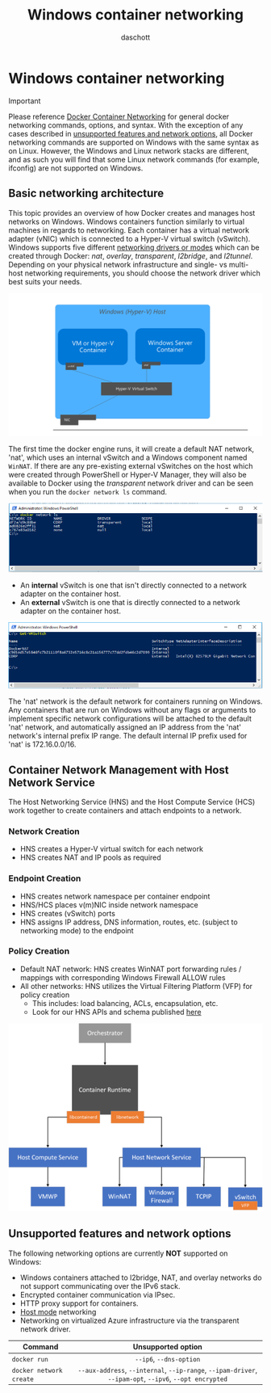 ﻿---
title: Windows container networking
description: Gentle intro to architecture of Windows container networks.
keywords: docker, containers
author: daschott
ms.date: 08/13/2020
ms.topic: overview
ms.assetid: 538871ba-d02e-47d3-a3bf-25cda4a40965
---
# Windows container networking

>[!IMPORTANT]
>Please reference [Docker Container Networking](https://docs.docker.com/engine/userguide/networking/) for general docker networking commands, options, and syntax. With the exception of any cases described in [unsupported features and network options](#unsupported-features-and-network-options), all Docker networking commands are supported on Windows with the same syntax as on Linux. However, the Windows and Linux network stacks are different, and as such you will find that some Linux network commands (for example, ifconfig) are not supported on Windows.

## Basic networking architecture

This topic provides an overview of how Docker creates and manages host networks on Windows. Windows containers function similarly to virtual machines in regards to networking. Each container has a virtual network adapter (vNIC) which is connected to a Hyper-V virtual switch (vSwitch). Windows supports five different [networking drivers or modes](./network-drivers-topologies.md) which can be created through Docker: *nat*, *overlay*, *transparent*, *l2bridge*, and *l2tunnel*. Depending on your physical network infrastructure and single- vs multi-host networking requirements, you should choose the network driver which best suits your needs.

![text](media/windowsnetworkstack-simple.png)

The first time the docker engine runs, it will create a default NAT network, 'nat', which uses an internal vSwitch and a Windows component named `WinNAT`. If there are any pre-existing external vSwitches on the host which were created through PowerShell or Hyper-V Manager, they will also be available to Docker using the *transparent* network driver and can be seen when you run the ``docker network ls`` command.

![text](media/docker-network-ls.png)

- An **internal** vSwitch is one that isn't directly connected to a network adapter on the container host.
- An **external** vSwitch is one that is directly connected to a network adapter on the container host.

![text](media/get-vmswitch.png)

The 'nat' network is the default network for containers running on Windows. Any containers that are run on Windows without any flags or arguments to implement specific network configurations will be attached to the default 'nat' network, and automatically assigned an IP address from the 'nat' network's internal prefix IP range. The default internal IP prefix used for 'nat' is 172.16.0.0/16.

## Container Network Management with Host Network Service

The Host Networking Service (HNS) and the Host Compute Service (HCS) work together to create containers and attach endpoints to a network.

### Network Creation

- HNS creates a Hyper-V virtual switch for each network
- HNS creates NAT and IP pools as required

### Endpoint Creation

- HNS creates network namespace per container endpoint
- HNS/HCS places v(m)NIC inside network namespace
- HNS creates (vSwitch) ports
- HNS assigns IP address, DNS information, routes, etc. (subject to networking mode) to the endpoint

### Policy Creation

- Default NAT network: HNS creates WinNAT port forwarding rules / mappings with corresponding Windows Firewall ALLOW rules
- All other networks: HNS utilizes the Virtual Filtering Platform (VFP) for policy creation
    - This includes: load balancing, ACLs, encapsulation, etc.
    - Look for our HNS APIs and schema published [here](/windows-server/networking/technologies/hcn/hcn-top)

![text](media/HNS-Management-Stack.png)

## Unsupported features and network options

The following networking options are currently **NOT** supported on Windows:

- Windows containers attached to l2bridge, NAT, and overlay networks do not support communicating over the IPv6 stack.
- Encrypted container communication via IPsec.
- HTTP proxy support for containers.
- [Host mode](https://docs.docker.com/ee/ucp/interlock/config/host-mode-networking/) networking
- Networking on virtualized Azure infrastructure via the transparent network driver.

| Command        | Unsupported option   |
|---------------|:--------------------:|
| ``docker run``|   ``--ip6``, ``--dns-option`` |
| ``docker network create``| ``--aux-address``, ``--internal``, ``--ip-range``, ``--ipam-driver``, ``--ipam-opt``, ``--ipv6``, ``--opt encrypted`` |